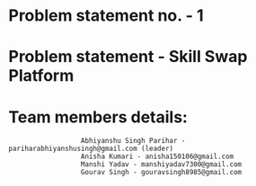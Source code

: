 # Problem statement no. - 1
# Problem statement - Skill Swap Platform
# Team members details: 
                      Abhiyanshu Singh Parihar - pariharabhiyanshusingh@gmail.com (leader)
                      Anisha Kumari - anisha150106@gmail.com
                      Manshi Yadav - manshiyadav7300@gmail.com
                      Gourav Singh - gouravsingh8985@gmail.com
